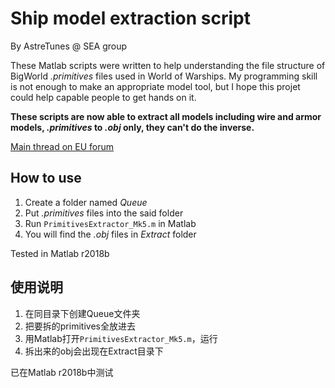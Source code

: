 # Ship model extraction script

By AstreTunes @ SEA group

These Matlab scripts were written to help understanding the file structure of BigWorld *.primitives* files used in World of Warships. My programming skill is not enough to make an appropriate model tool, but I hope this projet could help capable people to get hands on it.

**These scripts are now able to extract all models including wire and armor models, *.primitives* to *.obj* only, they can't do the inverse.**

[Main thread on EU forum](https://forum.worldofwarships.eu/topic/120372-read-3d-models-from-%E2%80%9Cprimitives%E2%80%9D-files/)

## How to use
1. Create a folder named *Queue*
2. Put *.primitives* files into the said folder
3. Run `PrimitivesExtractor_Mk5.m` in Matlab
4. You will find the *.obj* files in *Extract* folder

Tested in Matlab r2018b

## 使用说明
1. 在同目录下创建Queue文件夹
2. 把要拆的primitives全放进去
3. 用Matlab打开`PrimitivesExtractor_Mk5.m`，运行
4. 拆出来的obj会出现在Extract目录下

已在Matlab r2018b中测试

